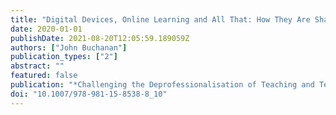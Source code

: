 ```yaml
---
title: "Digital Devices, Online Learning and All That: How They Are Shaping Education"
date: 2020-01-01
publishDate: 2021-08-20T12:05:59.189059Z
authors: ["John Buchanan"]
publication_types: ["2"]
abstract: ""
featured: false
publication: "*Challenging the Deprofessionalisation of Teaching and Teachers*"
doi: "10.1007/978-981-15-8538-8_10"
---
```


